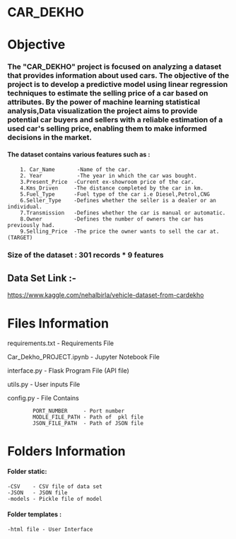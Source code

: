 # CAR_DEKHO
# Objective
### The "CAR_DEKHO" project is focused on analyzing a dataset that provides information about used cars. The objective of the project is to develop a predictive model using linear regression techniques to estimate the selling price of a car based on attributes. By the power of machine learning  statistical analysis,Data visualization the project aims to provide potential car buyers and sellers with a reliable estimation of a used car's selling price, enabling them to make informed decisions in the market.


#### The dataset contains various features such as :

        1. Car_Name       -Name of the car.
        2. Year           -The year in which the car was bought.
        3.Present_Price  -Current ex-showroom price of the car.
        4.Kms_Driven     -The distance completed by the car in km.
        5.Fuel_Type      -Fuel type of the car i.e Diesel,Petrol,CNG
        6.Seller_Type    -Defines whether the seller is a dealer or an individual.
        7.Transmission   -Defines whether the car is manual or automatic.
        8.Owner          -Defines the number of owners the car has previously had.
        9.Selling_Price  -The price the owner wants to sell the car at.(TARGET)

### Size of the dataset : 301 records * 9 features  

## Data Set Link :- 
 https://www.kaggle.com/nehalbirla/vehicle-dataset-from-cardekho

# Files Information

requirements.txt - Requirements File

Car_Dekho_PROJECT.ipynb - Jupyter Notebook File

interface.py - Flask Program File (API file)

utils.py     - User inputs File

config.py    - File Contains

            PORT_NUMBER     - Port number
            MODLE_FILE_PATH - Path of  pkl file
            JSON_FILE_PATH  - Path of JSON file 

# Folders Information

#### Folder static:

    -CSV    - CSV file of data set
    -JSON   - JSON file 
    -models - Pickle file of model

#### Folder templates :

    -html file - User Interface 



